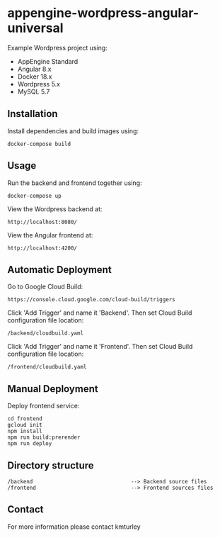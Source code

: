 # appengine-wordpress-angular-universal

Example Wordpress project using:

* AppEngine Standard
* Angular 8.x
* Docker 18.x
* Wordpress 5.x
* MySQL 5.7


## Installation

Install dependencies and build images using:

    docker-compose build


## Usage

Run the backend and frontend together using:

    docker-compose up

View the Wordpress backend at:

    http://localhost:8080/

View the Angular frontend at:

    http://localhost:4200/


## Automatic Deployment

Go to Google Cloud Build:

    https://console.cloud.google.com/cloud-build/triggers

Click 'Add Trigger' and name it 'Backend'. Then set Cloud Build configuration file location:

    /backend/cloudbuild.yaml

Click 'Add Trigger' and name it 'Frontend'. Then set Cloud Build configuration file location:

    /frontend/cloudbuild.yaml


## Manual Deployment

Deploy frontend service:

    cd frontend
    gcloud init
    npm install
    npm run build:prerender
    npm run deploy


## Directory structure

    /backend                               --> Backend source files
    /frontend                              --> Frontend sources files


## Contact

For more information please contact kmturley
